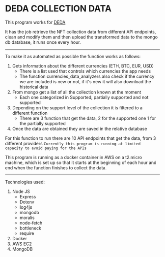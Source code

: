 # DEDA COLLECTION DATA

This program works for [DEDA](https://www.deda.app/)

It has the job retrieve the NFT collection data from different API endpoints, clean and modify them
and then upload the transformed data to the mongo db database, it runs once every hour.

--- 

To make it as automated as possible the function works as follows:
1. Gets information about the different currencies (ETH, BTC, EUR, USD)
   - There is a list used that controls which currencies the app needs
   - The function currencies_data_analyzers also check if the currency we are included is new or not, if 
   it's new it will also download the historical data
2. From mongo get a list of all the collection known at the moment
    - Each one categorized in Supported, partially supported and not supported
3. Depending on the support level of the collection it is filtered to a different function
   - There are 3 function that get the data, 2 for the supported one 1 for the partially supported
4. Once the data are obtained they are saved in the relative database

For this function to run there are 10 API endpoints that get the data, from 3 different providers
`Currently this program is running at limited capacity to avoid paying for the APIs`

This program is running as a docker container in AWS on a t2.micro machine, which is set up so that it starts at the
beginning of each hour and end when the function finishes to collect the data.

--- 
Technologies used:
1. Node JS
   - Express
   - Dotenv
   - log4js
   - mongodb
   - moralis
   - node-fetch
   - bottleneck
   - require
2. Docker
3. AWS EC2
4. MongoDB